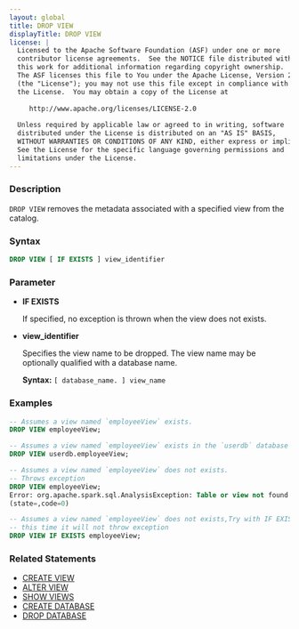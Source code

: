 ```yaml
---
layout: global
title: DROP VIEW
displayTitle: DROP VIEW 
license: |
  Licensed to the Apache Software Foundation (ASF) under one or more
  contributor license agreements.  See the NOTICE file distributed with
  this work for additional information regarding copyright ownership.
  The ASF licenses this file to You under the Apache License, Version 2.0
  (the "License"); you may not use this file except in compliance with
  the License.  You may obtain a copy of the License at
 
     http://www.apache.org/licenses/LICENSE-2.0
 
  Unless required by applicable law or agreed to in writing, software
  distributed under the License is distributed on an "AS IS" BASIS,
  WITHOUT WARRANTIES OR CONDITIONS OF ANY KIND, either express or implied.
  See the License for the specific language governing permissions and
  limitations under the License.
---
```


### Description

`DROP VIEW` removes the metadata associated with a specified view from the catalog.

### Syntax

```sql
DROP VIEW [ IF EXISTS ] view_identifier
```

### Parameter

* **IF EXISTS**

    If specified, no exception is thrown when the view does not exists.

* **view_identifier**

    Specifies the view name to be dropped. The view name may be optionally qualified with a database name.

    **Syntax:** `[ database_name. ] view_name`

### Examples

```sql
-- Assumes a view named `employeeView` exists.
DROP VIEW employeeView;

-- Assumes a view named `employeeView` exists in the `userdb` database
DROP VIEW userdb.employeeView;

-- Assumes a view named `employeeView` does not exists.
-- Throws exception
DROP VIEW employeeView;
Error: org.apache.spark.sql.AnalysisException: Table or view not found: employeeView;
(state=,code=0)

-- Assumes a view named `employeeView` does not exists,Try with IF EXISTS
-- this time it will not throw exception
DROP VIEW IF EXISTS employeeView;
```

### Related Statements

* [CREATE VIEW](sql-ref-syntax-ddl-create-view.html)
* [ALTER VIEW](sql-ref-syntax-ddl-alter-view.html)
* [SHOW VIEWS](sql-ref-syntax-aux-show-views.html)
* [CREATE DATABASE](sql-ref-syntax-ddl-create-database.html)
* [DROP DATABASE](sql-ref-syntax-ddl-drop-database.html)
